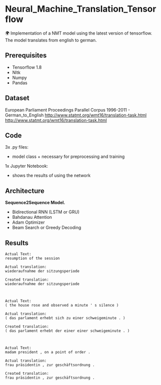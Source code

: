# Neural_Machine_Translation_Tensorflow
:earth_africa: Implementation of a NMT model using the latest version of tensorflow. \
The model translates from english to german.

## Prerequisites
- Tensorflow 1.8
- Nltk
- Numpy
- Pandas

## Dataset
European Parliament Proceedings Parallel Corpus 1996-2011 - German_to_English
http://www.statmt.org/wmt16/translation-task.html \
http://www.statmt.org/wmt16/translation-task.html

## Code
3x .py files:
  - model class + necessary for preprocessing and training 
 
1x Jupyter Notebook:
  - shows the results of using the network

## Architecture
**Sequence2Sequence Model.**
- Bidirectional RNN (LSTM or GRU)
- Bahdanau Attention
- Adam Optimizer
- Beam Search or Greedy Decoding

## Results

```
Actual Text:
resumption of the session

Actual translation:
wiederaufnahme der sitzungsperiode

Created translation:
wiederaufnahme der sitzungsperiode



Actual Text: 
( the house rose and observed a minute ' s silence )

Actual translation:
( das parlament erhebt sich zu einer schweigeminute . )

Created translation:
( das parlament erhebt der einer einer schweigeminute . )



Actual Text:
madam president , on a point of order .

Actual translation:
frau präsidentin , zur geschäftsordnung .

Created translation:
frau präsidentin , zur geschäftsordnung .
```








